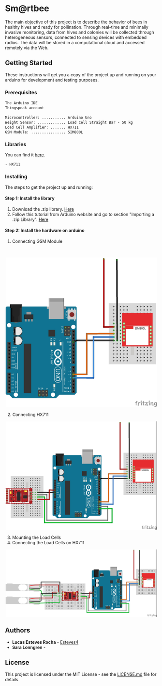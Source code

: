 # Sm@rtbee
The main objective of this project is to describe the behavior of bees in healthy hives and ready for pollination. Through real-time and minimally invasive monitoring, data from hives and colonies will be collected through heterogeneous sensors, connected to sensing devices with embedded radios. The data will be stored in a computational cloud and accessed remotely via the Web.

## Getting Started

These instructions will get you a copy of the project up and running on your arduino for development and testing purposes.

### Prerequisites

```
The Arduino IDE
Thingspeak account

Microcontroller: ........... Arduino Uno
Weight Sensor: ............. Load Cell Straight Bar - 50 kg
Load Cell Amplifier: ....... HX711
GSM Module: ................ SIM800L
```

### Libraries

You can find it [here](Bibliotecas).
```
- HX711
```

### Installing

The steps to get the project up and running:

#### Step 1: Install the library

   1. Download the .zip library. [Here](Bibliotecas)
   2. Follow this tutorial from Arduino website and go to section "Importing a .zip Library". [Here](https://www.arduino.cc/en/Guide/Libraries)

#### Step 2: Install the hardware on arduino

   1. Connecting GSM Module
   
   <p align="center">
      <img width="500" height="492" src="img/Scale_1.jpg">
   </p>
   
   2. Connecting HX711
   
   <p align="center">
      <img width="500" height="357" src="img/Scale_2.jpg">
   </p>
   
   3. Mounting the Load Cells
   4. Connecting the Load Cells on HX711
   
   <p align="center">
      <img width="500" height="222" src="img/Scale_3.jpg">
   </p>

## Authors

* **Lucas Esteves Rocha** - [Esteves4](https://github.com/Esteves4)
* **Sara Lonngren**  -

## License

This project is licensed under the MIT License - see the [LICENSE.md](../LICENSE) file for details
